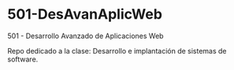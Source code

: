 # 501-DesAvanAplicWeb

501 - Desarrollo Avanzado de Aplicaciones Web

Repo dedicado a la clase: Desarrollo e implantación de sistemas de software.